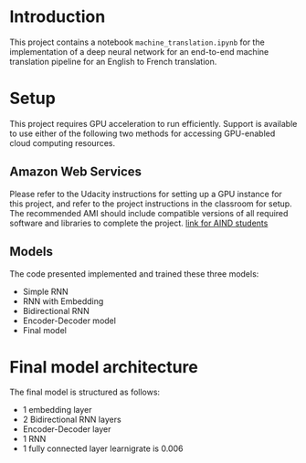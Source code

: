 # Introduction
This project contains a notebook `machine_translation.ipynb` for the implementation of a deep neural network for an end-to-end machine translation pipeline for an English to French translation.

# Setup

This project requires GPU acceleration to run efficiently. Support is available to use either of the following two methods for accessing GPU-enabled cloud computing resources.


## Amazon Web Services 

Please refer to the Udacity instructions for setting up a GPU instance for this project, and refer to the project instructions in the classroom for setup. The recommended AMI should include compatible versions of all required software and libraries to complete the project. [link for AIND students](https://classroom.udacity.com/nanodegrees/nd889/parts/16cf5df5-73f0-4afa-93a9-de5974257236/modules/53b2a19e-4e29-4ae7-aaf2-33d195dbdeba/lessons/2df3b94c-4f09-476a-8397-e8841b147f84/project)

## Models
The code presented implemented and trained these three models:
- Simple RNN
- RNN with Embedding
- Bidirectional RNN
- Encoder-Decoder model
- Final model 

# Final model architecture
The final model is structured as follows:

  - 1 embedding layer
  - 2 Bidirectional RNN layers
  - Encoder-Decoder layer
  - 1 RNN
  - 1 fully connected layer
  learnigrate is 0.006
